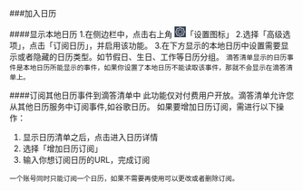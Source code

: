 ###加入日历


####显示本地日历
1.在侧边栏中，点击右上角 <img src="/images/image4131.png" title="设置" width="20" />「设置图标」
2.选择「高级选项」，点击「订阅日历」，并启用该功能。
3.在下方显示的本地日历中设置需要显示或者隐藏的日历类型。如节假日、生日、工作等日历分组。
`滴答清单显示的日历事件是本地日历所能显示的事件，如果你设置了本地日历不能读取该事件，那就不会显示在滴答清单上。`

####订阅其他日历事件到滴答清单中
此功能仅对付费用户开放。滴答清单允许您从其他日历服务中订阅事件,如谷歌日历。
如果要增加日历订阅，需进行以下操作：
1. 显示日历清单之后，点击进入日历详情
2. 选择「增加日历订阅」
3. 输入你想订阅日历的URL，完成订阅

`一个账号同时只能订阅一个日历，如果不需要再使用可以更改或者删除订阅。`
